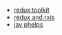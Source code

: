 
- [redux toolkit](https://blog.openreplay.com/redux-is-dead-long-live-redux-toolkit)
- [redux and rxjs](https://itnext.io/handling-redux-side-effects-the-rxjs-way-59c057b12cd4)
- [jay phelps](https://www.youtube.com/watch?v=AslncyG8whg)
